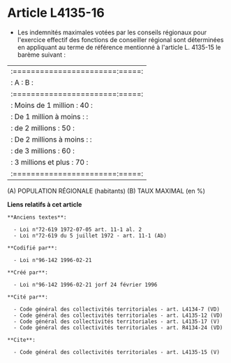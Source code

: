 # Article L4135-16

- Les indemnités maximales votées par les conseils régionaux pour l'exercice effectif des fonctions de conseiller régional
sont déterminées en appliquant au terme de référence mentionné à l'article L. 4135-15 le barème suivant :

<table>
  <tbody><tr>
    <td> :=======================:=====:</td>
  </tr>
  <tr>
    <td> :           A           :  B  :</td>
  </tr>
  <tr>
    <td> :=======================:=====:</td>
  </tr>
  <tr>
    <td> : Moins de 1 million    : 40  :</td>
  </tr>
  <tr>
    <td> : De 1 million à moins  :     :</td>
  </tr>
  <tr>
    <td> :  de 2 millions        : 50  :</td>
  </tr>
  <tr>
    <td> : De 2 millions à moins :     :</td>
  </tr>
  <tr>
    <td> :  de 3 millions        : 60  :</td>
  </tr>
  <tr>
    <td> : 3 millions et plus    : 70  :</td>
  </tr>
  <tr>
    <td> :=======================:=====:</td>
  </tr>
</tbody></table>

(A) POPULATION RÉGIONALE (habitants) (B) TAUX MAXIMAL (en %)

**Liens relatifs à cet article**

	**Anciens textes**:

	  - Loi n°72-619 1972-07-05 art. 11-1 al. 2
	  - Loi n°72-619 du 5 juillet 1972 - art. 11-1 (Ab)

	**Codifié par**:

	  - Loi n°96-142 1996-02-21

	**Créé par**:

	  - Loi n°96-142 1996-02-21 jorf 24 février 1996

	**Cité par**:

	  - Code général des collectivités territoriales - art. L4134-7 (VD)
	  - Code général des collectivités territoriales - art. L4135-12 (VD)
	  - Code général des collectivités territoriales - art. L4135-17 (V)
	  - Code général des collectivités territoriales - art. R4134-24 (VD)

	**Cite**:

	  - Code général des collectivités territoriales - art. L4135-15 (V)
